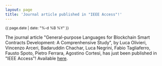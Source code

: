 ```yaml
---
layout: page
title: 'Journal article published in "IEEE Access"!'
---
```


<small>{{ page.date | date: "%-d %B %Y" }}</small>

The journal article "General-purpose Languages for Blockchain Smart Contracts Development: A Comprenhensive Study", by Luca Olivieri, Vincenzo Arceri, Badaruddin Chachar, Luca Negrini, Fabio Tagliaferro, Fausto Spoto, Pietro Ferrara, Agostino Cortesi, has just been published in "IEEE Access"! Available [here](https://doi.org/10.1109/ACCESS.2024.3495535).
